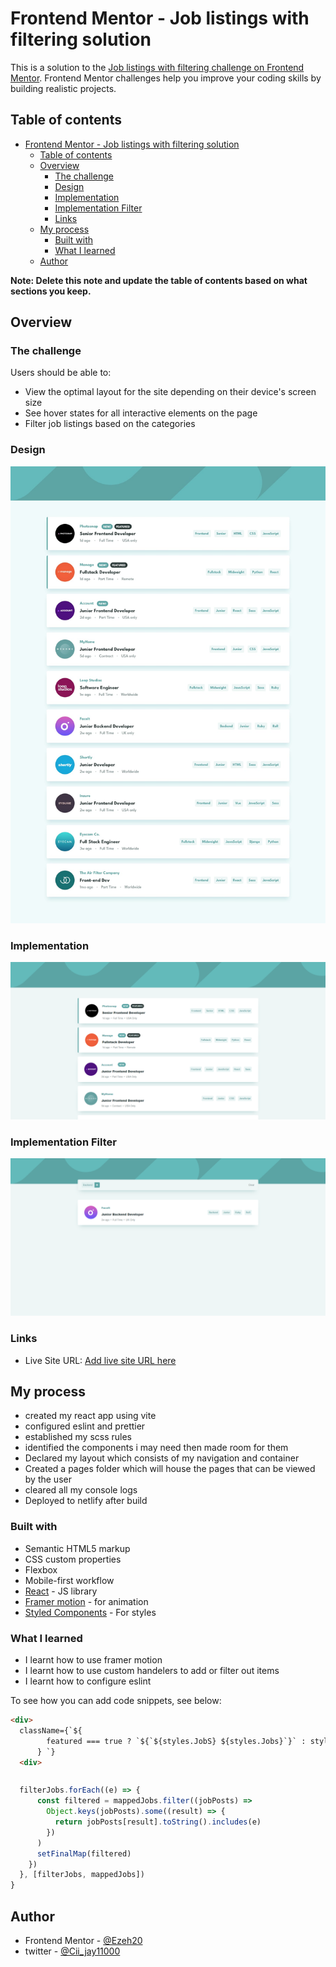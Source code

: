 # Frontend Mentor - Job listings with filtering solution

This is a solution to the [Job listings with filtering challenge on Frontend Mentor](https://www.frontendmentor.io/challenges/job-listings-with-filtering-ivstIPCt). Frontend Mentor challenges help you improve your coding skills by building realistic projects. 

## Table of contents

- [Frontend Mentor - Job listings with filtering solution](#frontend-mentor---job-listings-with-filtering-solution)
  - [Table of contents](#table-of-contents)
  - [Overview](#overview)
    - [The challenge](#the-challenge)
    - [Design](#design)
    - [Implementation](#implementation)
    - [Implementation Filter](#implementation-filter)
    - [Links](#links)
  - [My process](#my-process)
    - [Built with](#built-with)
    - [What I learned](#what-i-learned)
  - [Author](#author)

**Note: Delete this note and update the table of contents based on what sections you keep.**

## Overview

### The challenge

Users should be able to:

- View the optimal layout for the site depending on their device's screen size
- See hover states for all interactive elements on the page
- Filter job listings based on the categories

### Design

![](./src/assets/design/desktop-design.jpg)

### Implementation

![](./src/assets/images/job.png)

### Implementation Filter

![](./src/assets/images/job-backend.png)


### Links

- Live Site URL: [Add live site URL here](https://jobs-listing.netlify.app)

## My process

- created my react app using vite
- configured eslint and prettier
- established my scss rules
- identified the components i may need then made room for them
- Declared  my layout which consists of my navigation and container
- Created a pages folder which will house the pages that can be viewed by the user
- cleared all my console logs
- Deployed to netlify after build
### Built with

- Semantic HTML5 markup
- CSS custom properties
- Flexbox
- Mobile-first workflow
- [React](https://reactjs.org/) - JS library
- [Framer motion](https://www.framer.com/) - for animation
- [Styled Components](https://styled-components.com/) - For styles

### What I learned

- I learnt how to use framer motion
- I learnt how to use custom handelers to add or filter out items
- I learnt how to configure eslint

To see how you can add code snippets, see below:

```html
<div>
  className={`${
        featured === true ? `${`${styles.JobS} ${styles.Jobs}`}` : styles.Jobs
      } `}
  <div>
```
```
```
```js
  filterJobs.forEach((e) => {
      const filtered = mappedJobs.filter((jobPosts) =>
        Object.keys(jobPosts).some((result) => {
          return jobPosts[result].toString().includes(e)
        })
      )
      setFinalMap(filtered)
    })
  }, [filterJobs, mappedJobs])
}
```

## Author

- Frontend Mentor - [@Ezeh20](https://www.frontendmentor.io/profile/Ezeh20)
- twitter - [@Cii_jay11000](https://twitter.com/Cii_jay11000)